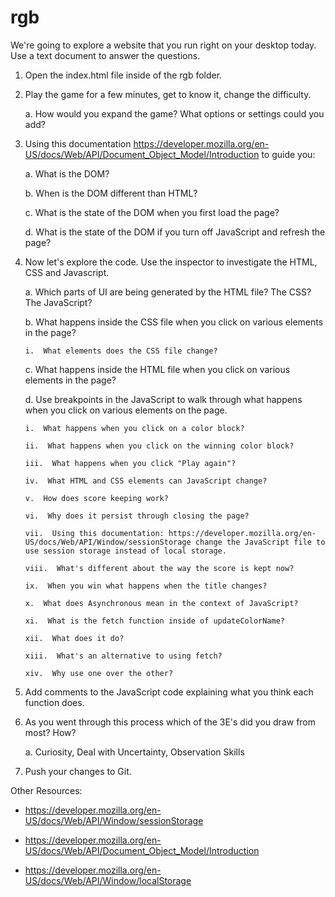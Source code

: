 # rgb
We&#39;re going to explore a website that you run right on your desktop today. Use a text document to answer the questions.

1.  Open the index.html file inside of the rgb folder. 

2.  Play the game for a few minutes, get to know it, change the difficulty. 

    a.  How would you expand the game? What options or settings could you add? 

3.  Using this documentation https://developer.mozilla.org/en-US/docs/Web/API/Document_Object_Model/Introduction to guide you: 

    a.  What is the DOM?

    b.  When is the DOM different than HTML?

    c.  What is the state of the DOM when you first load the page?

    d.  What is the state of the DOM if you turn off JavaScript and refresh the page? 

4.  Now let's explore the code. Use the inspector to investigate the HTML, CSS and Javascript. 

    a.  Which parts of UI are being generated by the HTML file? The CSS? The JavaScript? 

    b.  What happens inside the CSS file when you click on various elements in the page? 

        i.  What elements does the CSS file change? 

    c.  What happens inside the HTML file when you click on various elements in the page? 

    d.  Use breakpoints in the JavaScript to walk through what happens when you click on various elements on the page. 

        i.  What happens when you click on a color block?

        ii.  What happens when you click on the winning color block? 

        iii.  What happens when you click "Play again"? 

        iv.  What HTML and CSS elements can JavaScript change? 

        v.  How does score keeping work? 

        vi.  Why does it persist through closing the page? 

        vii.  Using this documentation: https://developer.mozilla.org/en-US/docs/Web/API/Window/sessionStorage change the JavaScript file to use session storage instead of local storage. 

        viii.  What's different about the way the score is kept now? 

        ix.  When you win what happens when the title changes? 

        x.  What does Asynchronous mean in the context of JavaScript? 

        xi.  What is the fetch function inside of updateColorName? 

        xii.  What does it do? 

        xiii.  What's an alternative to using fetch? 

        xiv.  Why use one over the other? 

5.  Add comments to the JavaScript code explaining what you think each function does. 

6.  As you went through this process which of the 3E's did you draw from most? How?

    a.  Curiosity, Deal with Uncertainty, Observation Skills

7.  Push your changes to Git.

Other Resources: 

- https://developer.mozilla.org/en-US/docs/Web/API/Window/sessionStorage

- https://developer.mozilla.org/en-US/docs/Web/API/Document_Object_Model/Introduction

- https://developer.mozilla.org/en-US/docs/Web/API/Window/localStorage